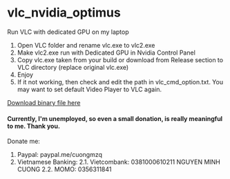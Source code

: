 # vlc_nvidia_optimus
Run VLC with dedicated GPU on my laptop

1. Open VLC folder and rename vlc.exe to vlc2.exe
2. Make vlc2.exe run with Dedicated GPU in Nvidia Control Panel
3. Copy vlc.exe taken from your build or download from Release section to VLC directory (replace original vlc.exe)
4. Enjoy
5. If it not working, then check and edit the path in vlc_cmd_option.txt. You may want to set default Video Player to VLC again.

[Download binary file here](https://github.com/cuongmzq/vlc_nvidia_optimus/releases)

#### Currently, I'm unemployed, so even a small donation, is really meaningful to me. Thank you.
Donate me:
1. Paypal: paypal.me/cuongmzq
2. Vietnamese Banking:
  2.1.  Vietcombank: 0381000610211 NGUYEN MINH CUONG
  2.2.  MOMO: 0356311841
